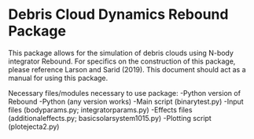 # Debris Cloud Dynamics Rebound Package

This package allows for the simulation of debris clouds using N-body integrator Rebound. For specifics on the construction of this package, please reference Larson and Sarid (2019). This document should act as a manual for using this package. 

Necessary files/modules necessary to use package:
  -Python version of Rebound
  -Python (any version works)
  -Main script (binarytest.py)
  -Input files (bodyparams.py; integratorparams.py)
  -Effects files (additionaleffects.py; basicsolarsystem1015.py)
  -Plotting script (plotejecta2.py)
 
